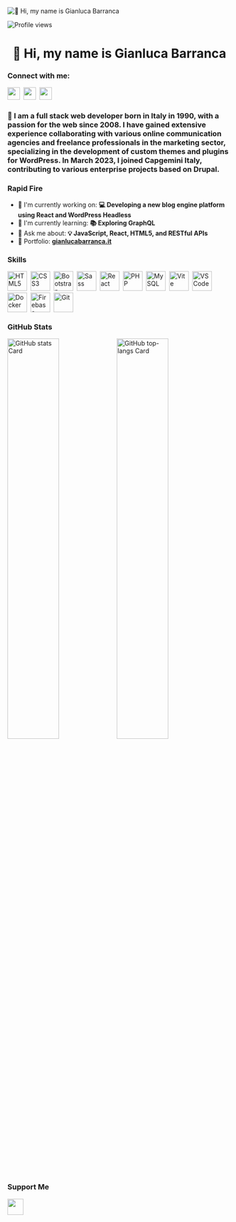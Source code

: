 ![👋 Hi, my name is Gianluca Barranca](https://mir-s3-cdn-cf.behance.net/project_modules/max_1200/79731568097599.5b50bca477735.jpg)

![Profile views](https://komarev.com/ghpvc/?username=giaba90&label=Profile%20views&color=0e75b6&style=flat)

<div id="toc">
  <ul align="center" style="list-style: none">
    <summary>
      <h1>
        👋 Hi, my name is Gianluca Barranca
      </h1>
    </summary>
  </ul>
</div>

**<h3 align="left">Connect with me:</h3>** 
<p align="left"><a href="https://www.linkedin.com/in/gianluca-barranca" target="_blank"><img src="https://img.shields.io/badge/LinkedIn-0077B5?style=for-the-badge&logo=linkedin&logoColor=white" height="28" style="margin-right: 4px"></a> <a href="https://www.facebook.com/barrancagianluca" target="_blank"><img src="https://img.shields.io/badge/Facebook-1877F2?style=for-the-badge&logo=facebook&logoColor=white" height="28" style="margin-right: 4px"></a> <a href="https://twitter.com/giaba90" target="_blank"><img src="https://img.shields.io/badge/Twitter-000000?style=for-the-badge&logo=X&logoColor=white" height="28" style="margin-right: 4px"></a></p>

 **<h3 align="left">🚀 I am a full stack web developer born in Italy in 1990, with a passion for the web since 2008. I have gained extensive experience collaborating with various online communication agencies and freelance professionals in the marketing sector, specializing in the development of custom themes and plugins for WordPress. In March 2023, I joined Capgemini Italy, contributing to various enterprise projects based on Drupal.</h3>**

**<h3 align="left">Rapid Fire</h3>**

- 💼 I'm currently working on: **💻 Developing a new blog engine platform using React and WordPress Headless**
- 🌱 I'm currently learning: **📚 Exploring GraphQL**
- 💬 Ask me about: **💡 JavaScript, React, HTML5, and RESTful APIs**
- 📂 Portfolio: **<a href="https://gianlucabarranca.it" target="_blank">gianlucabarranca.it</a>**

 **<h3 align="left">Skills</h3>**

<div style="display: flex; flex-wrap: wrap; gap: 4px; justify-content: left;"><img src="https://cdn.jsdelivr.net/gh/devicons/devicon@latest/icons/html5/html5-original-wordmark.svg" height="44" alt="HTML5" style="margin-right: 4px"> <img src="https://cdn.jsdelivr.net/gh/devicons/devicon@latest/icons/css3/css3-original-wordmark.svg" height="44" alt="CSS3" style="margin-right: 4px"> <img src="https://cdn.jsdelivr.net/gh/devicons/devicon/icons/bootstrap/bootstrap-original.svg" height="44" alt="Bootstrap" style="margin-right: 4px"> <img src="https://cdn.jsdelivr.net/gh/devicons/devicon/icons/sass/sass-original.svg" height="44" alt="Sass" style="margin-right: 4px"> <img src="https://cdn.jsdelivr.net/gh/devicons/devicon@latest/icons/react/react-original-wordmark.svg" height="44" alt="React" style="margin-right: 4px"> <img src="https://cdn.jsdelivr.net/gh/devicons/devicon/icons/php/php-original.svg" height="44" alt="PHP" style="margin-right: 4px"> <img src="https://cdn.jsdelivr.net/gh/devicons/devicon@latest/icons/mysql/mysql-original-wordmark.svg" height="44" alt="MySQL" style="margin-right: 4px"> <img src="https://cdn.jsdelivr.net/gh/devicons/devicon@latest/icons/vitejs/vitejs-original.svg" height="44" alt="Vite" style="margin-right: 4px"> <img src="https://cdn.jsdelivr.net/gh/devicons/devicon@latest/icons/vscode/vscode-original.svg" height="44" alt="VSCode" style="margin-right: 4px"> <img src="https://cdn.jsdelivr.net/gh/devicons/devicon@latest/icons/docker/docker-original-wordmark.svg" height="44" alt="Docker" style="margin-right: 4px"> <img src="https://cdn.jsdelivr.net/gh/devicons/devicon/icons/firebase/firebase-plain.svg" height="44" alt="Firebase" style="margin-right: 4px"> <img src="https://cdn.jsdelivr.net/gh/devicons/devicon@latest/icons/git/git-original-wordmark.svg" height="44" alt="Git" style="margin-right: 4px"></div>

 **<h3 align="left">GitHub Stats</h3>**

<p align="left">
  <img width="48%" src="https://github-readme-stats.vercel.app/api?username=giaba90&theme=react&hide_title=false&hide_rank=false&show_icons=false&include_all_commits=false&count_private=true&line_height=23" alt="GitHub stats Card" />
  <img width="48%" src="https://github-readme-stats.vercel.app/api/top-langs?username=giaba90&theme=react&hide_title=false&layout=compact&langs_count=6&hide_progress=false&card_width=400" alt="GitHub top-langs Card" />
</p>

 **<h3 align="left">Support Me</h3>**

<p align="left"><a href="https://paypal.me/gianlucabarranca" target="_blank"><img src="https://img.shields.io/badge/PayPal-00457C?style=for-the-badge&logo=paypal&logoColor=white" height="36" style="margin-right: 4px"></a></p>
